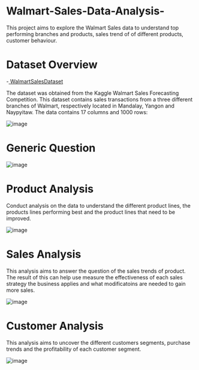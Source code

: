 # Walmart-Sales-Data-Analysis-
This project aims to explore the Walmart Sales data to understand top performing branches and products, sales trend of of different products, customer behaviour. 

# Dataset Overview

-<a href ="https://github.com/NaingLinnPhyoe28/Walmart-Sales-Data-Analysis-/commit/8813535c659d62aa831adbeab75a50f4e224080a"> WalmartSalesDataset</a>

The dataset was obtained from the Kaggle Walmart Sales Forecasting Competition. 
This dataset contains sales transactions from a three different branches of Walmart, respectively located in Mandalay, Yangon and Naypyitaw. 
The data contains 17 columns and 1000 rows:


![image](https://github.com/user-attachments/assets/81af3c5b-c5a2-4f28-9c26-286a58e5d9e9)

# Generic Question
![image](https://github.com/user-attachments/assets/271acb39-4c53-4051-a98d-5301a43e821e)


# Product Analysis
Conduct analysis on the data to understand the different product lines, the products lines performing best and the product lines that need to be improved.

![image](https://github.com/user-attachments/assets/2dfa3b36-fe99-46fe-a177-72bf3101dbc1)


# Sales Analysis
This analysis aims to answer the question of the sales trends of product. The result of this can help use measure the effectiveness of each sales strategy the business applies and what modificatoins are needed to gain more sales.

![image](https://github.com/user-attachments/assets/85604cc2-60e3-4bd6-af91-0f7cfa7930b4)


# Customer Analysis
This analysis aims to uncover the different customers segments, purchase trends and the profitability of each customer segment.

![image](https://github.com/user-attachments/assets/1944c8dc-9dec-4fd8-a805-10e3ec2baa39)

